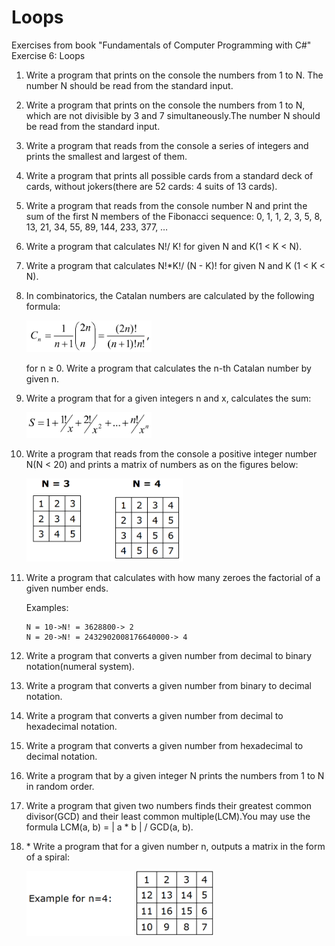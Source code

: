 # Loops
Exercises from book "Fundamentals of Computer Programming with C#" Exercise 6: Loops

1. Write a program that prints on the console the numbers from 1 to N. 
   The number N should be read from the standard input.

2. Write a program that prints on the console the numbers from 1 to N, 
   which are not divisible by 3 and 7 simultaneously.The number N
   should be read from the standard input.
   
3. Write a program that reads from the console a series of integers and 
   prints the smallest and largest of them.
   
4. Write a program that prints all possible cards from a standard deck 
   of cards, without jokers(there are 52 cards: 4 suits of 13 cards). 

5. Write a program that reads from the console number N and print the sum 
   of the first N members of the Fibonacci sequence: 0, 1, 1, 2, 3, 5, 8, 
   13, 21, 34, 55, 89, 144, 233, 377, … 

6. Write a program that calculates N!/ K! for given N and K(1 < K < N).

7. Write a program that calculates N!*K!/ (N - K)! for given N and K
   (1 < K < N).

8. In combinatorics, the Catalan numbers are calculated by the following
   formula: 
   <p align="left"> 
   <img src="https://github.com/MiroM73/Images/blob/master/c_Sharp_Chap6_Ex8.png"  width="200">
   </p>         
   for n ≥ 0. Write a program that calculates the n-th Catalan number by given n.

9. Write a program that for a given integers n and x, calculates the sum: 
   <p align="left"> 
   <img src="https://github.com/MiroM73/Images/blob/master/c_Sharp_Chap6_Ex9.png"  width="200">
   </p>

10. Write a program that reads from the console a positive integer number
    N(N < 20) and prints a matrix of numbers as on the figures below: 
    <p align="left"> 
    <img src="https://github.com/MiroM73/Images/blob/master/c_Sharp_Chap6_Ex10.png"  width="250">
    </p>
    
11. Write a program that calculates with how many zeroes the factorial of 
    a given number ends.
    
    Examples: 
    
        N = 10->N! = 3628800-> 2
        N = 20->N! = 2432902008176640000-> 4

12. Write a program that converts a given number from decimal to binary
    notation(numeral system).

13. Write a program that converts a given number from binary to decimal
    notation.

14. Write a program that converts a given number from decimal to
    hexadecimal notation.

15. Write a program that converts a given number from hexadecimal to
    decimal notation.

16. Write a program that by a given integer N prints the numbers from 1 to N 
    in random order.

17. Write a program that given two numbers finds their greatest common
    divisor(GCD) and their least common multiple(LCM).You may use 
    the formula LCM(a, b) = | a * b | / GCD(a, b).

18. \* Write a program that for a given number n, outputs a matrix in the
    form of a spiral:     
    
    <p align="left"> 
    <img src="https://github.com/MiroM73/Images/blob/master/c_Sharp_Chap6_Ex18.png"  width="300">
    </p>


